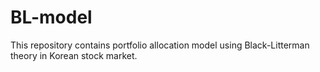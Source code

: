 # BL-model
This repository contains portfolio allocation model using Black-Litterman theory in Korean stock market. 

